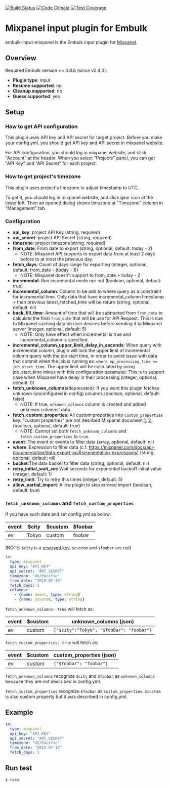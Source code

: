 [![Build Status](https://travis-ci.org/treasure-data/embulk-input-mixpanel.svg?branch=master)](https://travis-ci.org/treasure-data/embulk-input-mixpanel)
[![Code Climate](https://codeclimate.com/github/treasure-data/embulk-input-mixpanel/badges/gpa.svg)](https://codeclimate.com/github/treasure-data/embulk-input-mixpanel)
[![Test Coverage](https://codeclimate.com/github/treasure-data/embulk-input-mixpanel/badges/coverage.svg)](https://codeclimate.com/github/treasure-data/embulk-input-mixpanel/coverage)

# Mixpanel input plugin for Embulk

embulk-input-mixpanel is the Embulk input plugin for [Mixpanel](https://mixpanel.com).

## Overview

Required Embulk version >= 0.8.6 (since v0.4.0).

* **Plugin type**: input
* **Resume supported**: no
* **Cleanup supported**: no
* **Guess supported**: yes

## Setup

### How to get API configuration

This plugin uses API key and API secret for target project. Before you make your config.yml, you should get API key and API secret in mixpanel website.

For API configuration, you should log in mixpanel website, and click "Account" at the header. When you select "Projects" panel, you can get "API Key" and "API Secret" for each project.

### How to get project's timezone

This plugin uses project's timezone to adjust timestamp to UTC.

To get it, you should log in mixpanel website, and click gear icon at the lower left. Then an opened dialog shows timezone at "Timezone" column in "Management" tab.

### Configuration

- **api_key**: project API Key (string, required)
- **api_secret**: project API Secret (string, required)
- **timezone**: project timezone(string, required)
- **from_date**: From date to export (string, optional, default: today - 2)
  - NOTE: Mixpanel API supports to export data from at least 2 days before to at most the previous day.
- **fetch_days**: Count of days range for exporting (integer, optional, default: from_date - (today - 1))
  - NOTE: Mixpanel doesn't support to from_date > today - 2
- **incremental**: Run incremental mode nor not (boolean, optional, default: true)
- **incremental_column**: Column to be add to where query as a constraint for incremental time. Only data that have incremental_column timestamp > than previous latest_fetched_time will be return (string, optional, default: nil)
- **back_fill_time**: Amount of time that will be subtracted from `from_date` to calculate the final `from_date` that will be use for API Request. This is due to Mixpanel caching data on user devices before sending it to Mixpanel server (integer, optional, default: 5)
  - NOTE: Only have effect when incremental is true and incremental_column is specified
- **incremental_column_upper_limit_delay_in_seconds**: When query with incremental column, plugin will lock the upper limit of incremental column query with the job start time, in order to avoid issue with data that commit when the job is running
 ex: `where mp_processing_time <= job_start_time`. The upper limit will be calculated by using job_start_time minus with this configuration parameter. This is to support case when Mixpanel have delay in their processing (integer, optional, default: 0)
- **fetch_unknown_columns**(deprecated): If you want this plugin fetches unknown (unconfigured in config) columns (boolean, optional, default: false)
  - NOTE: If true, `unknown_columns` column is created and added unknown columns' data.
- **fetch_custom_properties**: All custom properties into `custom_properties` key. "custom properties" are not desribed Mixpanel document [1](https://mixpanel.com/help/questions/articles/special-or-reserved-properties), [2](https://mixpanel.com/help/questions/articles/what-properties-do-mixpanels-libraries-store-by-default).  (boolean, optional, default: true)
  - NOTE: Cannot set both `fetch_unknown_columns` and `fetch_custom_properties` to `true`.
- **event**: The event or events to filter data (array, optional, default: nil)
- **where**: Expression to filter data (c.f. https://mixpanel.com/docs/api-documentation/data-export-api#segmentation-expressions) (string, optional, default: nil)
- **bucket**:The data backet to filter data (string, optional, default: nil)
- **retry_initial_wait_sec** Wait seconds for exponential backoff initial value (integer, default: 1)
- **retry_limit**: Try to retry this times (integer, default: 5)
- **allow_partial_import**: Allow plugin to skip errored import (boolean, default: true)

### `fetch_unknown_columns` and `fetch_custom_properties`

If you have such data and set config.yml as below.

| event | $city   | $custom | $foobar |
| ----- | ------- | ------- | ------- |
| ev    | Tokyo   | custom  | foobar  |

(NOTE: `$city` is a [reserved key](https://mixpanel.com/help/questions/articles/what-properties-do-mixpanels-libraries-store-by-default), `$custom` and `$foobar` are not)

```yaml
in:
  type: mixpanel
  api_key: "API_KEY"
  api_secret: "API_SECRET"
  timezone: "US/Pacific"
  from_date: "2015-07-19"
  fetch_days: 5
  columns:
    - {name: event, type: string}
    - {name: $custom, type: string}
```


`fetch_unknown_columns: true` will fetch as:

| event | $custom | unknown_columns (json) |
| ----- | ------- | ----------------- |
| ev    | custom  | `{"$city":"Tokyo", "$foobar": "foobar"}` |

`fetch_custom_properties: true` will fetch as:

| event | $custom | custom_properties (json) |
| ----- | ------- | ----------------- |
| ev    | custom  | `{"$foobar": "foobar"}` |


`fetch_unknown_columns` recognize `$city` and `$foobar` as `unknown_columns` because they are not described in config.yml.

`fetch_custom_properties` recognize `$foobar` as `custom_properties`. `$custom` is also custom property but it was described in config.yml.

## Example

```yaml
in:
  type: mixpanel
  api_key: "API_KEY"
  api_secret: "API_SECRET"
  timezone: "US/Pacific"
  from_date: "2015-07-19"
  fetch_days: 5
```

## Run test

```
$ rake
```
